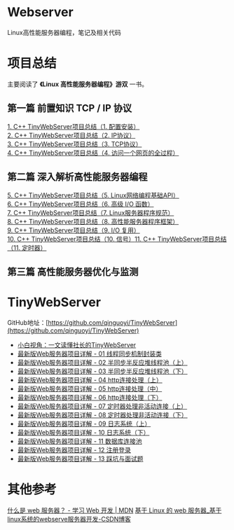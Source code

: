 # Webserver
Linux高性能服务器编程，笔记及相关代码

<a name="gMeAF"></a>
# 项目总结
主要阅读了 **《Linux 高性能服务器编程》游双** 一书。
<a name="yaVRA"></a>
## 第一篇 前置知识 TCP / IP 协议
[1. C++ TinyWebServer项目总结（1. 配置安装）](https://www.yuque.com/u39624144/zvaea9/cbr8n7reuf3rgw58?view=doc_embed)<br />[2. C++ TinyWebServer项目总结（2. IP协议）](https://www.yuque.com/u39624144/zvaea9/ufa1lv48std8gahd?view=doc_embed)<br />[3. C++ TinyWebServer项目总结（3. TCP协议）](https://www.yuque.com/u39624144/zvaea9/xbfffzg2tl63cqda?view=doc_embed)<br />[4. C++ TinyWebServer项目总结（4. 访问一个网页的全过程）](https://www.yuque.com/u39624144/zvaea9/kk0kn0i6bcd2iqq0?view=doc_embed)
<a name="vJU1d"></a>
## 第二篇 深入解析高性能服务器编程
[5. C++ TinyWebServer项目总结（5. Linux网络编程基础API）](https://www.yuque.com/u39624144/zvaea9/xsil4chqwb5qqc0h?view=doc_embed)<br />[6. C++ TinyWebServer项目总结（6. 高级 I/O 函数）](https://www.yuque.com/u39624144/zvaea9/coklc3naf35zmiqs?view=doc_embed)<br />[7. C++ TinyWebServer项目总结（7. Linux服务器程序规范）](https://www.yuque.com/u39624144/zvaea9/uykylirmss5wl757?view=doc_embed)<br />[8. C++ TinyWebServer项目总结（8. 高性能服务器程序框架）](https://www.yuque.com/u39624144/zvaea9/ocl1e8vzzdes4zgn?view=doc_embed)<br />[9. C++ TinyWebServer项目总结（9. I/O 复用）](https://www.yuque.com/u39624144/zvaea9/ypvqw1ip7m8g06iw?view=doc_embed)<br />[10. C++ TinyWebServer项目总结（10. 信号）](https://www.yuque.com/u39624144/zvaea9/lmeph1l89eka5260?view=doc_embed)[11. C++ TinyWebServer项目总结（11. 定时器）](https://www.yuque.com/u39624144/zvaea9/yp17h7vn7pyqeg8u)<br />
<a name="YX7xk"></a>
## 第三篇 高性能服务器优化与监测
<a name="uIePR"></a>
# TinyWebServer
GitHub地址：[https://github.com/qinguoyi/TinyWebServer](https://github.com/qinguoyi/TinyWebServer)

- [小白视角：一文读懂社长的TinyWebServer](https://huixxi.github.io/2020/06/02/%E5%B0%8F%E7%99%BD%E8%A7%86%E8%A7%92%EF%BC%9A%E4%B8%80%E6%96%87%E8%AF%BB%E6%87%82%E7%A4%BE%E9%95%BF%E7%9A%84TinyWebServer/#more)
- [最新版Web服务器项目详解 - 01 线程同步机制封装类](https://mp.weixin.qq.com/s?__biz=MzAxNzU2MzcwMw==&mid=2649274278&idx=3&sn=5840ff698e3f963c7855d702e842ec47&chksm=83ffbefeb48837e86fed9754986bca6db364a6fe2e2923549a378e8e5dec6e3cf732cdb198e2&scene=0&xtrack=1#rd)
- [最新版Web服务器项目详解 - 02 半同步半反应堆线程池（上）](https://mp.weixin.qq.com/s?__biz=MzAxNzU2MzcwMw==&mid=2649274278&idx=4&sn=caa323faf0c51d882453c0e0c6a62282&chksm=83ffbefeb48837e841a6dbff292217475d9075e91cbe14042ad6e55b87437dcd01e6d9219e7d&scene=0&xtrack=1#rd)
- [最新版Web服务器项目详解 - 03 半同步半反应堆线程池（下）](https://mp.weixin.qq.com/s/PB8vMwi8sB4Jw3WzAKpWOQ)
- [最新版Web服务器项目详解 - 04 http连接处理（上）](https://mp.weixin.qq.com/s/BfnNl-3jc_x5WPrWEJGdzQ)
- [最新版Web服务器项目详解 - 05 http连接处理（中）](https://mp.weixin.qq.com/s/wAQHU-QZiRt1VACMZZjNlw)
- [最新版Web服务器项目详解 - 06 http连接处理（下）](https://mp.weixin.qq.com/s/451xNaSFHxcxfKlPBV3OCg)
- [最新版Web服务器项目详解 - 07 定时器处理非活动连接（上）](https://mp.weixin.qq.com/s/mmXLqh_NywhBXJvI45hchA)
- [最新版Web服务器项目详解 - 08 定时器处理非活动连接（下）](https://mp.weixin.qq.com/s/fb_OUnlV1SGuOUdrGrzVgg)
- [最新版Web服务器项目详解 - 09 日志系统（上）](https://mp.weixin.qq.com/s/IWAlPzVDkR2ZRI5iirEfCg)
- [最新版Web服务器项目详解 - 10 日志系统（下）](https://mp.weixin.qq.com/s/f-ujwFyCe1LZa3EB561ehA)
- [最新版Web服务器项目详解 - 11 数据库连接池](https://mp.weixin.qq.com/s?__biz=MzAxNzU2MzcwMw==&mid=2649274326&idx=1&sn=5af78e2bf6552c46ae9ab2aa22faf839&chksm=83ffbe8eb4883798c3abb82ddd124c8100a39ef41ab8d04abe42d344067d5e1ac1b0cac9d9a3&token=1450918099&lang=zh_CN#rd)
- [最新版Web服务器项目详解 - 12 注册登录](https://mp.weixin.qq.com/s?__biz=MzAxNzU2MzcwMw==&mid=2649274431&idx=4&sn=7595a70f06a79cb7abaebcd939e0cbee&chksm=83ffb167b4883871ce110aeb23e04acf835ef41016517247263a2c3ab6f8e615607858127ea6&token=1686112912&lang=zh_CN#rd)
- [最新版Web服务器项目详解 - 13 踩坑与面试题](https://mp.weixin.qq.com/s?__biz=MzAxNzU2MzcwMw==&mid=2649274431&idx=1&sn=2dd28c92f5d9704a57c001a3d2630b69&chksm=83ffb167b48838715810b27b8f8b9a576023ee5c08a8e5d91df5baf396732de51268d1bf2a4e&token=1686112912&lang=zh_CN#rd)
<a name="WC5O4"></a>

# 其他参考
[什么是 web 服务器？ - 学习 Web 开发 | MDN](https://developer.mozilla.org/zh-CN/docs/Learn/Common_questions/Web_mechanics/What_is_a_web_server)
[基于 Linux 的 web 服务器_基于linux系统的webserve服务器开发-CSDN博客](https://blog.csdn.net/qq_42370809/article/details/126753879)
